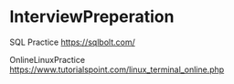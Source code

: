 # InterviewPreperation

SQL Practice
https://sqlbolt.com/

OnlineLinuxPractice 
https://www.tutorialspoint.com/linux_terminal_online.php
